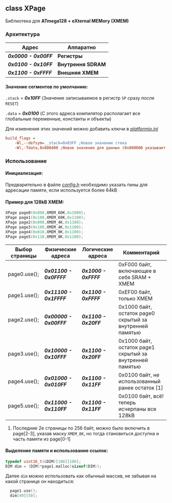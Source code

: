 ## class XPage
Библиотека для **ATmega128 + eXternal MEMory (XMEM)**

### Архитектура
|Адрес|Аппаратно|
|----|----|
| ***0x0000 - 0x00FF*** | **Регистры**|
| ***0x0100 - 0x10FF*** | **Внутрення SDRAM**|
| ***0x1100 - 0xFFFF*** | **Внешняя XMEM**|

#### Значение сегментов по умолчанию:
`.stack` = ***0x10FF*** (Значение записываемое в регистр `SP` сразу после `RESET`)

`.data` = ***0x0100*** (С этого адреса компилятор располагает все глобальные переменные, константы и объекты)

Для изменения этих значений можно добавить ключи в [*platformio.ini*](../../platformio.ini)
```ini
build_flags =
    -Wl,--defsym=__stack=0x03FF ;Новое значение стека
    -Wl,-Tdata,0x800400 ;Новое значение для данных (0x800000 указывает на SDRAM)
```

### Использование
#### Инициализация:
Предварительно в файле [*config.h*](../xmem/src/config.h) необходимо указать пины для адресации памяти, если используется более 64kB

#### Пример для 128kB XMEM:
```c++
XPage page0(0x000,XMEM_60K,0x1000);
XPage page1(0x100,XMEM_60K,0x1100);
XPage page2(0x000,XMEM_4K,0x1100);
XPage page3(0x100,XMEM_4K,0x1100);
XPage page4(0x010,XMEM_0K,0x1100);
XPage page5(0x110,XMEM_0K,0x1100);
```
| Выбор страницы | Физические адреса | Логические адреса | Комментарий |
|-|-|-|-|
| page0.use(); | ***0x01100 - 0x0FFFF*** | ***0x1000 - 0xFFFF*** | 0xF000 байт, включающее в себя SRAM + XMEM |
| page1.use(); | ***0x11100 - 0x1FFFF*** | ***0x1100 - 0xFFFF*** | 0xEF00 байт, только XMEM |
| page2.use(); | ***0x00000 - 0x00FFF*** | ***0x1100 - 0x20FF*** | 0x1000 байт, остаток page0 скрытый за внутренней памятью |
| page3.use(); | ***0x10000 - 0x10FFF*** | ***0x1100 - 0x20FF*** | 0x1000 байт, остаток page1 скрытый за внутренней памятью |
| page4.use(); | ***0x01000 - 0x010FF*** | ***0x1100 - 0x11FF*** | 0x0100 байт, не использованный ранее остаток [1] |
| page5.use(); | ***0x11000 - 0x110FF*** | ***0x1100 - 0x11FF*** | 0x0100 байт, всё! теперь исчерпаны все 128kB |

1. Последние 2е страницы по 256 байт, можно было включить в page\[2-3], указав маску `XMEM_8K`, но тогда становиться доступна и часть памяти из page\[0-1]

#### Выделение памяти и использование ссылок:
```c++
typedef uint16_t(&DIM)[100][100];
DIM dim = (DIM)*page1.malloc(sizeof(DIM));
```
Далее `dim` можно использовать как обычный массив, не забывая на какой странице он находиться:
```c++
  page1.use();
  dim[40][50];
```
